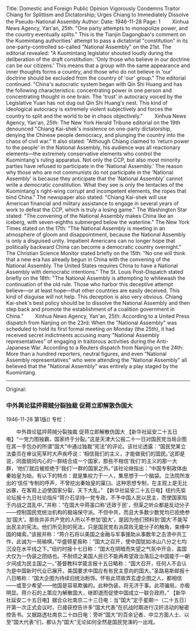 Title: Domestic and Foreign Public Opinion Vigorously Condemns Traitor Chiang for Splittism and Dictatorship; Urges Chiang to Immediately Dissolve the Pseudo-National Assembly
Author:
Date: 1946-11-28
Page: 1
　　Xinhua News Agency, Yan'an, 25th: "One party attempts to monopolize power, and the country eventually splits." This is the Tianjin Dagongbao's comment on the Kuomintang authorities' attempt to pass a dictatorial "constitution" in its one-party-controlled so-called "National Assembly" on the 21st. The editorial revealed: "A Kuomintang legislator shouted loudly during the deliberation of the draft constitution: 'Only those who believe in our doctrine can be our citizens.' This means that a group with the same appearance and inner thoughts forms a country, and those who do not believe in 'our' doctrine should be excluded from the country of 'our' group." The editorial continued: "China's autocratic system began with Qin Shi Huang and has the following characteristics: concentrating power in one person and concentrating thought in one brain. The 'trust' in autocracy voiced by the Legislative Yuan has not dug out Qin Shi Huang's nest. This kind of ideological autocracy is extremely violent subjectively and forces the country to split and the world to be in chaos objectively."
　　Xinhua News Agency, Yan'an, 25th: The New York Herald Tribune editorial on the 19th denounced "Chiang Kai-shek's insistence on one-party dictatorship, denying the Chinese people democracy, and plunging the country into the chaos of civil war." It also stated: "Although Chiang claimed to 'return power to the people' in the National Assembly, his audience was all reactionary elements—the extremely conservative elements who control the Kuomintang's ruling apparatus. Not only the CCP, but also most minority parties have refused to participate in the 'National Assembly.' The reason why those who are not communists do not participate in the 'National Assembly' is because they anticipate that the 'National Assembly' cannot write a democratic constitution. What they see is only the tentacles of the Kuomintang's right-wing corrupt and incompetent elements, the ropes that bind China." The newspaper also stated: "Chiang Kai-shek will use American financial and military assistance to engage in several years of work to defeat the CCP, which is truly a losing game." The Washington Star stated: "The convening of the National Assembly makes China like an iceberg, with seven-eighths submerged below the waterline." The New York Times stated on the 17th: "The National Assembly is meeting in an atmosphere of gloom and disappointment, because the National Assembly is only a disguised unity. Impatient Americans can no longer hope that politically backward China can become a democratic country overnight." The Christian Science Monitor stated briefly on the 15th: "No one will think that a new era has already begun in China with the convening of the National Assembly. The United States requires China to have a National Assembly with democratic intentions." The St. Louis Post-Dispatch stated briefly on the 18th: "The National Assembly is attempting to whitewash the continuation of the old rule. Those who harbor this deceptive attempt believe—or at least hope—that other countries are easily deceived. This kind of disguise will not help. This deception is also very obvious. Chiang Kai-shek's best policy should be to dissolve the National Assembly and then step back and promote the establishment of a coalition government in China."
　　Xinhua News Agency, Yan'an, 25th: According to a United Press dispatch from Nanjing on the 23rd: When the "National Assembly" was scheduled to hold its first formal meeting on Monday (the 25th), it had received secret indictments accusing many "National Assembly representatives" of engaging in traitorous activities during the Anti-Japanese War. According to a Reuters dispatch from Nanjing on the 24th: More than a hundred reporters, neutral figures, and even "National Assembly representatives" who were attending the "National Assembly" all believed that the "National Assembly" was entirely a play staged by the Kuomintang.



<hr /> 

Original: 


### 中外舆论猛抨蒋贼分裂独裁  促蒋立即解散伪国大

1946-11-28
第1版()
专栏：

　　中外舆论猛抨蒋贼分裂独裁
    促蒋立即解散伪国大
    【新华社延安二十五日电】“一党力图独霸，国家终于分裂。”这是天津大公报二十一日对国民党当局企图在其一手包办的所谓“国大”中通过独裁“宪法”的评论。该社论透露：“国民党某立法委员在审议宪草时大声疾呼说：‘相信我们的主义，才能做我们的国民。’这即是说，同面貌同内心的一群结合成一个国家，那些不相信‘我们’的主义的那一大群，‘他们’就应被拒绝于‘我们’一群的国家之外。”该社论继指出：“中国专制政体由秦始皇为始，有以下的特点：就是集权力于一人，集思想于一个脑袋。立法院所发出的‘信任’专制的呼声，不曾挖出秦始皇的窠臼。这种思想专制，在主观上是无比凶暴，在客观上迫使国家分裂，天下大乱。”
    【新华社延安二十五日电】纽约先驱论坛报十九日社论指斥“蒋介石坚持一党专政，不予中国人民以民主，而使国家陷于内战之混乱中。”并称：“在国大中蒋虽口称‘还政于民’，但渠之听众都是反动分子——控制国民党统治机构的极端保守派。不但中共，而且大多数少数党均已拒绝参加‘国大’。那些并非共产党的人所以不参加‘国大’，是因为他们预料到‘国大’不能写出民主的宪法。他们所见到的宪法，只是国民党右派腐败无能分子的触角，束缚中国的绳索。”该报并称：“蒋介石将以美国之金融与军事援助从事数年之击溃中共工作，此诚为一局输棋。”华盛顿星报称：“国大之召开，使中国犹如冰山八分之七均沉没在水平线之下。”纽约时报十七日称：“国大在阴暗而失望之气氛中开会，盖国大仅为一伪装之团结也。不耐烦之美国人民已不能再希望政治落后之中国能于一朝夕间成为民主国之一。”基督教科学箴言报十五日略称：“国大召开，任何人不会认为是中国新时代业已展开。美国要求中国应有有民主意向的国大。”圣路易斯邮报十八日略称：“国大企图为持续旧统治粉饰。怀有此项故弄玄虚企图之人，都相信——或至少希望——他国是容易欺骗的。此种伪装，将无济于事。此项骗局，亦极明显。蒋介石的上策应为解散国大，继即退而促使中国成立一联合政府。”
    【新华社延安二十五日电】据合众社南京二十三日电：当“国大”定于星期一（二十五日）开第一次正式会议时，已接获控告许多“国大代表”在抗战时期进行汉奸活动的秘密控告书。又据路透社南京二十四日电：旁听“国大”的百余记者、中立方面人士、以至“国大代表”们，都认为“国大”无论如何全然是国民党演的一出戏。
